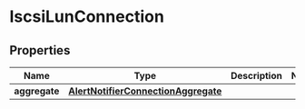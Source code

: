 

# IscsiLunConnection


## Properties

Name | Type | Description | Notes
------------ | ------------- | ------------- | -------------
**aggregate** | [**AlertNotifierConnectionAggregate**](AlertNotifierConnectionAggregate.md) |  | 



